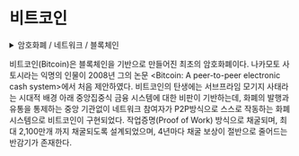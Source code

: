 # 비트코인

<details>

<summary>암호화폐 / 네트워크 / 블록체인</summary>



</details>

비트코인(Bitcoin)은 블록체인을 기반으로 만들어진 최초의 암호화폐이다. 나카모토 사토시라는 익명의 인물이 2008년 그의 논문 \<Bitcoin: A peer-to-peer electronic cash system>에서 처음 제안하였다. 비트코인의 탄생에는 서브프라임 모기지 사태라는 시대적 배경 아래 중앙집중식 금융 시스템에 대한 비판이 기반하는데, 화폐의 발행과 유통을 통제하는 중앙 기관없이 네트워크 참여자가 P2P방식으로 스스로 작동하는 화폐 시스템으로 비트코인이 구현되었다. 작업증명(Proof of Work) 방식으로 채굴되며, 최대 2,100만개 까지 채굴되도록 설계되었으며, 4년마다 채굴 보상이 절반으로 줄어드는 반감기가 존재한다.
